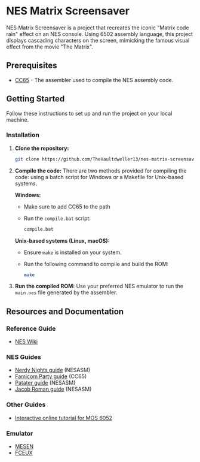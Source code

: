 # NES Matrix Screensaver

NES Matrix Screensaver is a project that recreates the iconic "Matrix code rain" effect on an NES console. 
Using 6502 assembly language, this project displays cascading characters on the screen, 
mimicking the famous visual effect from the movie "The Matrix".

## Prerequisites

- [CC65](https://cc65.github.io/) - The assembler used to compile the NES
assembly code.

## Getting Started

Follow these instructions to set up and run the project on your local machine.

### Installation

1. **Clone the repository:**

    ```sh
    git clone https://github.com/TheVaultdweller13/nes-matrix-screensaver
    ```

2. **Compile the code:**
    There are two methods provided for compiling the code: using a batch script
    for Windows or a Makefile for Unix-based systems.

    **Windows:**
    - Make sure to add CC65 to the path
    - Run the `compile.bat` script:

        ```sh
        compile.bat
        ```

    **Unix-based systems (Linux, macOS):**
    - Ensure `make` is installed on your system.
    - Run the following command to compile and build the ROM:

        ```sh
        make
        ```

3. **Run the compiled ROM:**
    Use your preferred NES emulator to run the `main.nes` file generated by the
    assembler.

## Resources and Documentation

### Reference Guide

- [NES Wiki](https://www.nesdev.org/wiki/Nesdev_Wiki)

### NES Guides

- [Nerdy Nights guide](https://nerdy-nights.nes.science/#overview) (NESASM)
- [Famicom Party guide](https://famicom.party/book/) (CC65)
- [Patater guide](https://www.patater.com/gbaguy/nesasm.htm) (NESASM)
- [Jacob Roman guide](https://www.vbforums.com/showthread.php?858389-NES-6502-Programming-Tutorial-Part-1-Getting-Started) (NESASM)

### Other Guides

- [Interactive online tutorial for MOS 6052](https://skilldrick.github.io/easy6502/)

### Emulator

- [MESEN](https://github.com/SourMesen/Mesen2/)
- [FCEUX](https://fceux.com/web/home.html)
